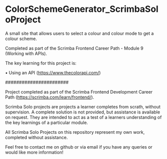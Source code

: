 # ColorSchemeGenerator_ScrimbaSoloProject
A small site that allows users to select a colour and colour mode to get a colour scheme.

Completed as part of the Scrimba Frontend Career Path - Module 9 (Working with APIs).

The key learning for this project is:

  • Using an API (https://www.thecolorapi.com/)

#######################

Project completed as part of the Scrimba Frontend Development Career Path (https://scrimba.com/learn/frontend/).

Scrimba Solo projects are projects a learner completes from scrath, without supervision. A complete solution is not provided, but assistance is available on request. They are intended to act as a test of a learners understanding of the key learnings of a particular module.

All Scrimba Solo Projects on this repository represent my own work, completed without assistance.

Feel free to contact me on github or via email if you have any queries or would like more information!

